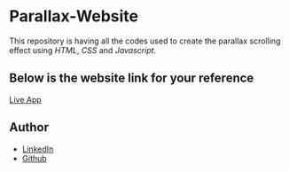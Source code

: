 # Parallax-Website
This repository is having all the codes used to create the parallax scrolling effect using *HTML*, *CSS* and *Javascript*. 

## Below is the website link for your reference 

[Live App](https://exploreaurangabad.netlify.app/)

## Author

- [LinkedIn](https://www.linkedin.com/in/rishikesh-jagadale-331812207/)
- [Github](https://github.com/rissh)
